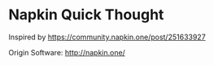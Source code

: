 # Napkin Quick Thought
Inspired by https://community.napkin.one/post/251633927

Origin Software: http://napkin.one/